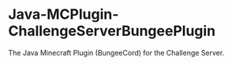 # Java-MCPlugin-ChallengeServerBungeePlugin
The Java Minecraft Plugin (BungeeCord) for the Challenge Server.
